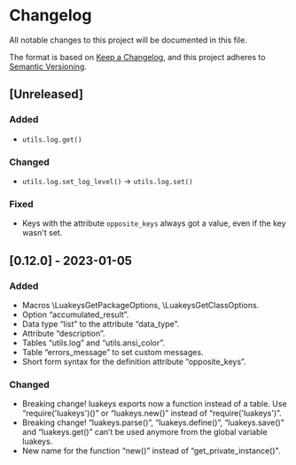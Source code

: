 # Changelog

All notable changes to this project will be documented in this file.

The format is based on [Keep a Changelog](https://keepachangelog.com/en/1.0.0/),
and this project adheres to [Semantic Versioning](https://semver.org/spec/v2.0.0.html).

## [Unreleased]

### Added

- `utils.log.get()`

### Changed

- `utils.log.set_log_level()` -> `utils.log.set()`

### Fixed

- Keys with the attribute `opposite_keys` always got a value, even if
  the key wasn't set.

## [0.12.0] - 2023-01-05

### Added

- Macros \LuakeysGetPackageOptions, \LuakeysGetClassOptions.
- Option “accumulated_result”.
- Data type “list” to the attribute “data_type”.
- Attribute “description”.
- Tables “utils.log” and “utils.ansi_color”.
- Table “errors_message” to set custom messages.
- Short form syntax for the definition attribute “opposite_keys”.

### Changed

- Breaking change! luakeys exports now a function instead of a table.
  Use “require('luakeys')()” or “luakeys.new()” instead of
  “require('luakeys')”.
- Breaking change! “luakeys.parse()”, “luakeys.define()”, “luakeys.save()”
  and “luakeys.get()” can’t be used anymore from the global variable luakeys.
- New name for the function “new()” instead of “get_private_instance()".
